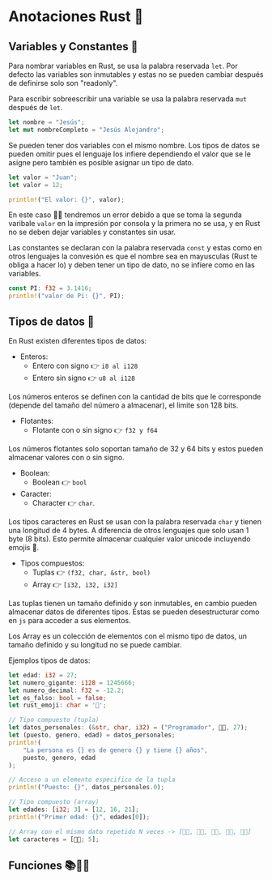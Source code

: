 # Anotaciones Rust 🦀
## Variables y Constantes 📓
Para nombrar variables en Rust, se usa la palabra reservada `let`. Por defecto las variables son inmutables y estas no se pueden cambiar después de definirse solo son "readonly".

Para escribir sobreescribir una variable se usa la palabra reservada `mut` después de `let`.

``` rust
let nombre = "Jesús";
let mut nombreCompleto = "Jesús Alejandro"; 
```
Se pueden tener dos variables con el mismo nombre. Los tipos de datos se pueden omitir pues el lenguaje los infiere dependiendo el valor que se le asigne pero también es posible asignar un tipo de dato.

``` rust
let valor = "Juan";
let valor = 12;

println!("El valor: {}", valor);
```

En este caso 🙋‍♂️ tendremos un error debido a que se toma la segunda varibale `valor` en la impresión por consola y la primera no se usa, y en Rust no se deben dejar variables y constantes sin usar.

Las constantes se declaran con la palabra reservada `const` y estas como en otros lenguajes la convesión es que el nombre sea en mayusculas (Rust te obliga a hacer lo) y deben tener un tipo de dato, no se infiere como en las variables.

``` rust
const PI: f32 = 3.1416;
println!("valor de Pi: {}", PI);
```

## Tipos de datos 🧮
En Rust existen diferentes tipos de datos:
- Enteros:
  - Entero con signo 👉 `i8 al i128`
  - Entero sin signo 👉 `u8 al i128`

Los números enteros se definen con la cantidad de bits que le corresponde (depende del tamaño del número a almacenar), el limite son 128 bits.

- Flotantes:
  - Flotante con o sin signo 👉 `f32 y f64`

Los números flotantes solo soportan tamaño de 32 y 64 bits y estos pueden almacenar valores con o sin signo.

- Boolean:
  - Boolean 👉 `bool`
- Caracter:
  - Character 👉 `char`.

Los tipos caracteres en Rust se usan con la palabra reservada `char` y tienen una longitud de 4 bytes. A diferencia de otros lenguajes que solo usan 1 byte (8 bits). Esto permite almacenar cualquier valor unicode incluyendo emojis 🦀.

- Tipos compuestos:
  - Tuplas 👉 `(f32, char, &str, bool)`
  - Array 👉 `[i32, i32, i32]`

Las tuplas tienen un tamaño definido y son inmutables, en cambio pueden almacenar datos de diferentes tipos. Estas se pueden desestructurar como en `js` para acceder a sus elementos.

Los Array es un colección de elementos con el mismo tipo de datos, un tamaño definido y su longitud no se puede cambiar.

Ejemplos tipos de datos:
``` rust
let edad: i32 = 27;
let numero_gigante: i128 = 1245666;
let numero_decimal: f32 = -12.2;
let es_falso: bool = false;
let rust_emoji: char = '🦀';

// Tipo compuesto (tupla)
let datos_personales: (&str, char, i32) = ("Programador", 👨‍💻, 27);
let (puesto, genero, edad) = datos_personales;
println!(
	"La persona es {} es de genero {} y tiene {} años",
	puesto, genero, edad
);

// Acceso a un elemento especifico de la tupla
println!("Puesto: {}", datos_personales.0);

// Tipo compuesto (array)
let edades: [i32; 3] = [12, 16, 21];
println!("Primer edad: {}", edades[0]);

// Array con el mismo dato repetido N veces -> [👨‍💻, 👨‍💻, 👨‍💻, 👨‍💻, 👨‍💻]
let caracteres = [👨‍💻; 5];
```
## Funciones 📚👨‍💻
